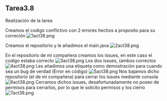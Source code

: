 ## Tarea3.8
Realización de la tarea

Creamos el codigo conflictivo con 2 errores hechos a proposito para su correción
![1act38.png](imagenes/1act38)

Creamos el repositorio y le añadimos el main.java 
![2act38.png](imagenes/2act38)

En el repositorio de mi compañera creamos los issues, en este caso el codigo estaba correcto
![3act38.png](imagenes/3act38)
Los dos issues, (ambos correctos
![4act38.png](imagenes/4act38)
Les añadimos una etiqueta como demostración para cuando sea un bug de verdad (Error en código)
![5act38.png](imagenes/5act38)
Nos bajamos dicho repositorio (el de mi compañera) para cerrar los issues mediante consola
![6act38.png](imagenes/6act38)
Cerramos dichos issues, desafortunadamente no poseo de permisos para cerrarlos, por lo que le solicito permisos y los cierro
![7act38.png](imagenes/7act38)


